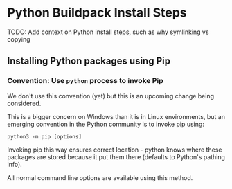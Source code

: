 # Python Buildpack Install Steps

TODO: Add context on Python install steps, such as why symlinking vs copying

## Installing Python packages using Pip

### Convention: Use `python` process to invoke Pip

We don't use this convention (yet) but this is an upcoming change being considered.

This is a bigger concern on Windows than it is in Linux environments, but an
emerging convention in the Python community is to invoke pip using:

```
python3 -m pip [options]
```

Invoking pip this way ensures correct location - python knows where these
packages are stored because it put them there (defaults to Python's pathing info).

All normal command line options are available using this method.

